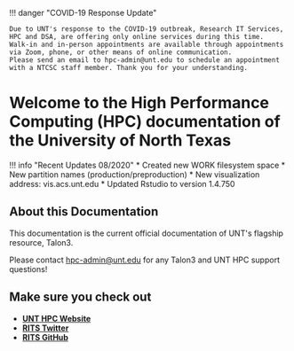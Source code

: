 !!! danger "COVID-19 Response Update"

	Due to UNT's response to the COVID-19 outbreak, Research IT Services, HPC and DSA, are offering only online services during this time. 
	Walk-in and in-person appointments are available through appointments via Zoom, phone, or other means of online communication. 
	Please send an email to hpc-admin@unt.edu to schedule an appointment with a NTCSC staff member. Thank you for your understanding.

# Welcome to the High Performance Computing (HPC) documentation of the University of North Texas

!!! info "Recent Updates 08/2020"
	* Created new WORK filesystem space
	* New partition names (production/preproduction)
	* New visualization address: vis.acs.unt.edu
	* Updated Rstudio to version 1.4.750 

## About this Documentation

This documentation is the current official documentation of UNT's flagship resource, Talon3. 

Please contact hpc-admin@unt.edu for any Talon3 and UNT HPC support questions!


## Make sure you check out

* **[UNT HPC Website](https://hpc.unt.edu/)**
* **[RITS Twitter](https://twitter.com/UNT_RITS)**
* **[RITS GitHub](https://github.com/UNT-RITS)**

